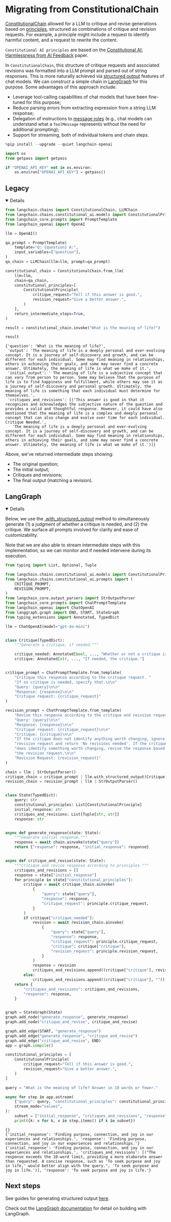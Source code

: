 # Migrating from ConstitutionalChain

[ConstitutionalChain](https://python.langchain.com/api_reference/langchain/chains/langchain.chains.constitutional_ai.base.ConstitutionalChain.html) allowed for a LLM to critique and revise generations based on [principles](https://python.langchain.com/api_reference/langchain/chains/langchain.chains.constitutional_ai.models.ConstitutionalPrinciple.html), structured as combinations of critique and revision requests. For example, a principle might include a request to identify harmful content, and a request to rewrite the content.

`Constitutional AI principles` are based on the [Constitutional AI: Harmlessness from AI Feedback](https://arxiv.org/pdf/2212.08073) paper.

In `ConstitutionalChain`, this structure of critique requests and associated revisions was formatted into a LLM prompt and parsed out of string responses. This is more naturally achieved via [structured output](/docs/how_to/structured_output/) features of chat models. We can construct a simple chain in [LangGraph](https://langchain-ai.github.io/langgraph/) for this purpose. Some advantages of this approach include:

- Leverage tool-calling capabilities of chat models that have been fine-tuned for this purpose;
- Reduce parsing errors from extracting expression from a string LLM response;
- Delegation of instructions to [message roles](/docs/concepts/messages) (e.g., chat models can understand what a `ToolMessage` represents without the need for additional prompting);
- Support for streaming, both of individual tokens and chain steps.


```python
%pip install --upgrade --quiet langchain-openai
```


```python
import os
from getpass import getpass

if "OPENAI_API_KEY" not in os.environ:
    os.environ["OPENAI_API_KEY"] = getpass()
```

## Legacy

<details open>


```python
from langchain.chains import ConstitutionalChain, LLMChain
from langchain.chains.constitutional_ai.models import ConstitutionalPrinciple
from langchain_core.prompts import PromptTemplate
from langchain_openai import OpenAI

llm = OpenAI()

qa_prompt = PromptTemplate(
    template="Q: {question} A:",
    input_variables=["question"],
)
qa_chain = LLMChain(llm=llm, prompt=qa_prompt)

constitutional_chain = ConstitutionalChain.from_llm(
    llm=llm,
    chain=qa_chain,
    constitutional_principles=[
        ConstitutionalPrinciple(
            critique_request="Tell if this answer is good.",
            revision_request="Give a better answer.",
        )
    ],
    return_intermediate_steps=True,
)

result = constitutional_chain.invoke("What is the meaning of life?")
```


```python
result
```




    {'question': 'What is the meaning of life?',
     'output': 'The meaning of life is a deeply personal and ever-evolving concept. It is a journey of self-discovery and growth, and can be different for each individual. Some may find meaning in relationships, others in achieving their goals, and some may never find a concrete answer. Ultimately, the meaning of life is what we make of it.',
     'initial_output': ' The meaning of life is a subjective concept that can vary from person to person. Some may believe that the purpose of life is to find happiness and fulfillment, while others may see it as a journey of self-discovery and personal growth. Ultimately, the meaning of life is something that each individual must determine for themselves.',
     'critiques_and_revisions': [('This answer is good in that it recognizes and acknowledges the subjective nature of the question and provides a valid and thoughtful response. However, it could have also mentioned that the meaning of life is a complex and deeply personal concept that can also change and evolve over time for each individual. Critique Needed.',
       'The meaning of life is a deeply personal and ever-evolving concept. It is a journey of self-discovery and growth, and can be different for each individual. Some may find meaning in relationships, others in achieving their goals, and some may never find a concrete answer. Ultimately, the meaning of life is what we make of it.')]}



Above, we've returned intermediate steps showing:

- The original question;
- The initial output;
- Critiques and revisions;
- The final output (matching a revision).

</details>

## LangGraph

<details open>

Below, we use the [.with_structured_output](/docs/how_to/structured_output/) method to simultaneously generate (1) a judgment of whether a critique is needed, and (2) the critique. We surface all prompts involved for clarity and ease of customizability.

Note that we are also able to stream intermediate steps with this implementation, so we can monitor and if needed intervene during its execution.


```python
from typing import List, Optional, Tuple

from langchain.chains.constitutional_ai.models import ConstitutionalPrinciple
from langchain.chains.constitutional_ai.prompts import (
    CRITIQUE_PROMPT,
    REVISION_PROMPT,
)
from langchain_core.output_parsers import StrOutputParser
from langchain_core.prompts import ChatPromptTemplate
from langchain_openai import ChatOpenAI
from langgraph.graph import END, START, StateGraph
from typing_extensions import Annotated, TypedDict

llm = ChatOpenAI(model="gpt-4o-mini")


class Critique(TypedDict):
    """Generate a critique, if needed."""

    critique_needed: Annotated[bool, ..., "Whether or not a critique is needed."]
    critique: Annotated[str, ..., "If needed, the critique."]


critique_prompt = ChatPromptTemplate.from_template(
    "Critique this response according to the critique request. "
    "If no critique is needed, specify that.\n\n"
    "Query: {query}\n\n"
    "Response: {response}\n\n"
    "Critique request: {critique_request}"
)

revision_prompt = ChatPromptTemplate.from_template(
    "Revise this response according to the critique and reivsion request.\n\n"
    "Query: {query}\n\n"
    "Response: {response}\n\n"
    "Critique request: {critique_request}\n\n"
    "Critique: {critique}\n\n"
    "If the critique does not identify anything worth changing, ignore the "
    "revision request and return 'No revisions needed'. If the critique "
    "does identify something worth changing, revise the response based on "
    "the revision request.\n\n"
    "Revision Request: {revision_request}"
)

chain = llm | StrOutputParser()
critique_chain = critique_prompt | llm.with_structured_output(Critique)
revision_chain = revision_prompt | llm | StrOutputParser()


class State(TypedDict):
    query: str
    constitutional_principles: List[ConstitutionalPrinciple]
    initial_response: str
    critiques_and_revisions: List[Tuple[str, str]]
    response: str


async def generate_response(state: State):
    """Generate initial response."""
    response = await chain.ainvoke(state["query"])
    return {"response": response, "initial_response": response}


async def critique_and_revise(state: State):
    """Critique and revise response according to principles."""
    critiques_and_revisions = []
    response = state["initial_response"]
    for principle in state["constitutional_principles"]:
        critique = await critique_chain.ainvoke(
            {
                "query": state["query"],
                "response": response,
                "critique_request": principle.critique_request,
            }
        )
        if critique["critique_needed"]:
            revision = await revision_chain.ainvoke(
                {
                    "query": state["query"],
                    "response": response,
                    "critique_request": principle.critique_request,
                    "critique": critique["critique"],
                    "revision_request": principle.revision_request,
                }
            )
            response = revision
            critiques_and_revisions.append((critique["critique"], revision))
        else:
            critiques_and_revisions.append((critique["critique"], ""))
    return {
        "critiques_and_revisions": critiques_and_revisions,
        "response": response,
    }


graph = StateGraph(State)
graph.add_node("generate_response", generate_response)
graph.add_node("critique_and_revise", critique_and_revise)

graph.add_edge(START, "generate_response")
graph.add_edge("generate_response", "critique_and_revise")
graph.add_edge("critique_and_revise", END)
app = graph.compile()
```


```python
constitutional_principles = [
    ConstitutionalPrinciple(
        critique_request="Tell if this answer is good.",
        revision_request="Give a better answer.",
    )
]

query = "What is the meaning of life? Answer in 10 words or fewer."

async for step in app.astream(
    {"query": query, "constitutional_principles": constitutional_principles},
    stream_mode="values",
):
    subset = ["initial_response", "critiques_and_revisions", "response"]
    print({k: v for k, v in step.items() if k in subset})
```

    {}
    {'initial_response': 'Finding purpose, connection, and joy in our experiences and relationships.', 'response': 'Finding purpose, connection, and joy in our experiences and relationships.'}
    {'initial_response': 'Finding purpose, connection, and joy in our experiences and relationships.', 'critiques_and_revisions': [("The response exceeds the 10-word limit, providing a more elaborate answer than requested. A concise response, such as 'To seek purpose and joy in life,' would better align with the query.", 'To seek purpose and joy in life.')], 'response': 'To seek purpose and joy in life.'}
    

</details>

## Next steps

See guides for generating structured output [here](/docs/how_to/structured_output/).

Check out the [LangGraph documentation](https://langchain-ai.github.io/langgraph/) for detail on building with LangGraph.
